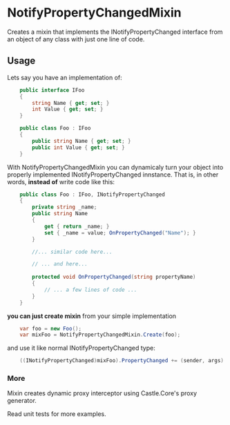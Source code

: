 # NotifyPropertyChangedMixin

Creates a mixin that implements the INotifyPropertyChanged interface from an object of any class with just one line of code.

## Usage

Lets say you have an implementation of:

```C#
    public interface IFoo 
    {
        string Name { get; set; }
        int Value { get; set; }
    }
```

```C#
    public class Foo : IFoo
    {
        public string Name { get; set; }
        public int Value { get; set; }
    }
```

With NotifyPropertyChangedMixin you can dynamicaly turn your object into properly implemented INotifyPropertyChanged innstance.
That is, in other words, **instead of** write code like this:

```C#
    public class Foo : IFoo, INotifyPropertyChanged
    {
        private string _name;
        public string Name 
        { 
            get { return _name; }  
            set { _name = value; OnPropertyChanged("Name"); }
        }

        //... similar code here...

        // ... and here...
        
        protected void OnPropertyChanged(string propertyName)
        {
            // ... a few lines of code ...
        }
    }
```

**you can just create mixin** from your simple implementation

```C#
    var foo = new Foo();
    var mixFoo = NotifyPropertyChangedMixin.Create(foo);
```

and use it like normal INotifyPropertyChanged type:

```C#
    ((INotifyPropertyChanged)mixFoo).PropertyChanged += (sender, args) => { ... your handler ...});
```



### More

Mixin creates dynamic proxy interceptor using Castle.Core's proxy generator.
 
Read unit tests for more examples.